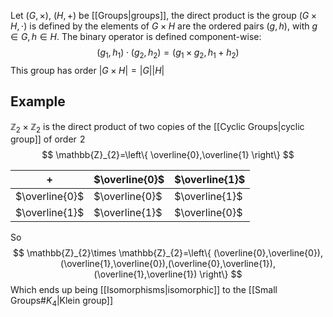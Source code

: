 Let $(G,\times)$, $(H,+)$ be [[Groups|groups]], the direct product is the group $(G\times H,\cdot)$ is defined by the elements  of $G\times H$ are the ordered pairs $(g,h)$, with $g\in G,h\in H$. The binary operator is defined component-wise:
$$
(g_{1},h_{1})\cdot(g_{2},h_{2})=(g_{1}\times g_{2},h_{1}+h_{2})
$$
This group has order $\left| G\times H \right|=\left| G \right|\left| H \right|$
## Example
$\mathbb{Z}_{2}\times \mathbb{Z}_{2}$ is the direct product of two copies of the [[Cyclic Groups|cyclic group]] of order $\hspace{0pt}2$
$$
\mathbb{Z}_{2}=\left\{ \overline{0},\overline{1} \right\}
$$


| +              | $\overline{0}$ | $\overline{1}$ |
| -------------- | -------------- | -------------- |
| $\overline{0}$ | $\overline{0}$ | $\overline{1}$ |
| $\overline{1}$ | $\overline{1}$ | $\overline{0}$ |
So 
$$
\mathbb{Z}_{2}\times \mathbb{Z}_{2}=\left\{ (\overline{0},\overline{0}),(\overline{1},\overline{0}),(\overline{0},\overline{1}),(\overline{1},\overline{1}) \right\}
$$
Which ends up being [[Isomorphisms|isomorphic]] to the [[Small Groups#$K_{4}$|Klein group]] 